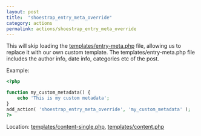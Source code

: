 ```yaml
---
layout: post
title:  "shoestrap_entry_meta_override"
category: actions
permalink: actions/shoestrap_entry_meta_override
---
```


This will skip loading the [templates/entry-meta.php](https://github.com/shoestrap/shoestrap/blob/master/templates/entry-meta.php) file, allowing us to replace it with our own custom template.
The templates/entry-meta.php file includes the author info, date info, categories etc of the post.

Example:

```php
<?php

function my_custom_metadata() {
	echo 'This is my custom metadata';
}
add_action( 'shoestrap_entry_meta_override', 'my_custom_metadata' );
?>
```

<div data-alert class="alert-box info">
	Location: <a href="https://github.com/shoestrap/shoestrap/blob/master/templates/content-single.php" target="_blank">templates/content-single.php</a>, <a href="https://github.com/shoestrap/shoestrap/blob/master/templates/content.php" target="_blank">templates/content.php</a>
</div>